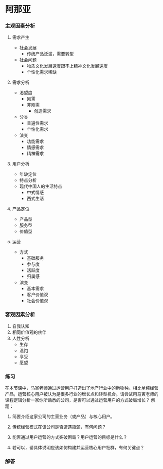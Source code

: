 # 阿那亚


### 主观因素分析

1. 需求产生
    * 社会发展
        * 传统产品泛滥，需要转型
    * 社会问题
        * 物质文化发展速度跟不上精神文化发展速度
        * 个性化需求稀缺

1. 需求分析
    * 渴望度
        * 刚需
        * 非刚需
            * 创造需求
    * 分类
        * 普遍性需求
        * 个性化需求
    * 演变
        * 功能需求
        * 情感需求
        * 精神需求
            
1. 用户分析
    * 年龄定位
    * 特点分析
    * 现代中国人的生活特点
        * 中式情感
        * 西式生活
        
1. 产品定位
    * 产品型
    * 服务型
    * 价值型

1. 运营
    * 方式
        * 基础服务
        * 参与度
        * 活跃度
        * 归属感
    * 演变
        * 基本需求
        * 客户价值观
        * 社会价值观
       
       
### 客观因素分析

1. 自我认知
1. 相同价值观的伙伴
1. 人性分析
    * 生存
    * 温饱
    * 享受
    * 愿望


### 练习

在本节课中，马寅老师通过运营用户打造出了地产行业中的新物种。相比单纯经营产品，运营核心用户被认为是很多行业的增长点和转型机会。请尝试用马寅老师的课程逻辑分析一家你所熟悉的公司，是否可以通过运营用户的方式破局增长？
解题：

1. 简要介绍这家公司的主营业务（或产品）与核心用户。

2. 传统经营模式在该公司是否遭遇瓶颈，有何问题？

3. 能否通过用户运营的方式突破困局？用户运营的目标是什么？

4. 若可以，请具体说明应该如何构建并运营核心用户社群，有何关键点？


### 解答
    
